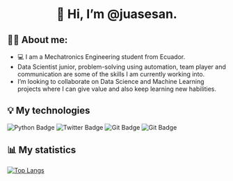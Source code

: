 <h1 align="center">
  👋 Hi, I’m @juasesan.
</h1>


🧑🏽 About me:
---

- 💻 I am a Mechatronics Engineering student from Ecuador.
- Data Scientist junior, problem-solving using automation, team player and communication are some of the skills I am currently working into. 
- I’m looking to collaborate on Data Science and Machine Learning projects where I can give value and also keep learning new habilities.

💡 My technologies
---
<div id="badges">
  <img src="https://img.shields.io/badge/Python-yellow?style=for-the-badge&logo=python&logoColor=blue" alt="Python Badge"/>
  <img src="https://img.shields.io/badge/Tensorflow-white?style=for-the-badge&logo=tensorflow&logoColor=orange" alt="Twitter Badge"/>
  <img src="https://img.shields.io/badge/Git-black?style=for-the-badge&logo=git&logoColor=white" alt="Git Badge"/>
  <img src="https://img.shields.io/badge/MySql-blue?style=for-the-badge&logo=MySql&logoColor=white" alt="Git Badge"/>
</div>

📊 My statistics
---
[![Top Langs](https://github-readme-stats.vercel.app/api/top-langs/?username=juasesan&layout=compact&theme=vision-friendly-dark)](https://github.com/anuraghazra/github-readme-stats)

<!---
juasesan/juasesan is a ✨ special ✨ repository because its `README.md` (this file) appears on your GitHub profile.
You can click the Preview link to take a look at your changes.
--->
